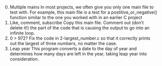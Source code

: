 0. Multiple mains
In most projects, we often give you only one main file to test with. For example, this main file is a test for a postitive_or_negative() function similar to the one you worked with in an earlier C project
1. Like, comment, subscribe
Copy this main file. Comment out (don’t delete it!) the part of the code that is causing the output to go into an infinite loop.
2. 0 > 972? 
Fix the code in 2-largest_number.c so that it correctly prints out the largest of three numbers, no matter the case.
3. Leap year
This program converts a date to the day of year and determines how many days are left in the year, taking leap year into consideration. 
